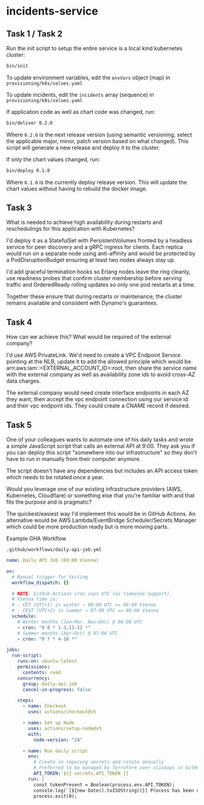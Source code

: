 # incidents-service

## Task 1 / Task 2

Run the init script to setup the entire service is a local kind kubernetes cluster:

```bash
bin/init
```

To update environment variables, edit the `envVars` object (map) in `provisioning/k8s/values.yaml`

To update incidents, edit the `incidents` array (sequence) in `provisioning/k8s/values.yaml`

If application code as well as chart code was changed, run:

```bash
bin/deliver 0.2.0
```

Where `0.2.0` is the next release version (using semantic versioning, select the applicable major, minor, patch version based on what changed). This script will generate a new release and deploy it to the cluster.

If only the chart values changed, run:

```bash
bin/deploy 0.1.0
```

Where `0.1.0` is the currently deploy release version. This will update the chart values without having to rebuild the docker image.

## Task 3

What is needed to achieve high availability during restarts and reschedulings for this
application with Kubernetes?

I'd deploy it as a StatefulSet with PersistentVolumes fronted by a headless service for peer discovery and a gRPC ingress for clients. Each replica would run on a separate node using anti-affinity and would be protected by a PodDisruptionBudget ensuring at least two nodes always stay up.

I'd add graceful termination hooks so Erlang nodes leave the ring cleanly, use readiness probes that confirm cluster membership before serving traffic and OrderedReady rolling updates so only one pod restarts at a time.

Together these ensure that during restarts or maintenance, the cluster remains available and consistent with Dynamo's guarantees.

## Task 4

How
can we achieve this? What would be required of the external company?

I'd use AWS PrivateLink. We'd need to create a VPC Endpoint Service pointing at the NLB, update it to add the allowed principle which would be arn:aws:iam::<EXTERNAL_ACCOUNT_ID>:root, then share the service name with the external company as well as availability zone ids to avoid cross-AZ data charges.

The external company would need create interface endpoints in each AZ they want, then accept the vpc endpoint connection using our service id and their vpc endpoint ids. They could create a CNAME record if desired.

## Task 5

One of your colleagues wants to automate one of his daily tasks and wrote a
simple JavaScript script that calls an external API at 9:00. They ask you if
you can deploy this script "somewhere into our infrastructure" so they don't
have to run in manually from their computer anymore.

The script doesn't have any dependencies but includes an API access token which
needs to be rotated once a year.

Would you leverage one of our existing infrastructure providers (AWS,
Kubernetes, Cloudflare) or something else that you're familiar with and that
fits the purpose and is pragmatic?

The quickest/easiest way I'd implement this would be in GitHub Actions. An alternative would be AWS Lambda/EventBridge Scheduler/Secrets Manager which could be more production ready but is more moving parts.

Example GHA Workflow

`.github/workflows/daily-api-job.yml`

```yaml
name: Daily API Job (09:00 Vienna)

on:
  # Manual trigger for testing
  workflow_dispatch: {}

  # NOTE: GitHub Actions cron uses UTC (no timezone support).
  # Vienna time is:
  # - CET (UTC+1) in winter → 08:00 UTC == 09:00 Vienna
  # - CEST (UTC+2) in summer → 07:00 UTC == 09:00 Vienna
  schedule:
    # Winter months (Jan–Mar, Nov–Dec) @ 08:00 UTC
    - cron: "0 8 * 1-3,11-12 *"
    # Summer months (Apr–Oct) @ 07:00 UTC
    - cron: "0 7 * 4-10 *"

jobs:
  run-script:
    runs-on: ubuntu-latest
    permissions:
      contents: read
    concurrency:
      group: daily-api-job
      cancel-in-progress: false

    steps:
      - name: Checkout
        uses: actions/checkout@v5

      - name: Set up Node
        uses: actions/setup-node@v5
        with:
          node-version: "24"

      - name: Run daily script
        env:
          # Create in repo/org secrets and rotate annually
          # Preferred to be managed by Terraform over clickops in GitHub console
          API_TOKEN: ${{ secrets.API_TOKEN }}
        run: |
          const tokenPresent = Boolean(process.env.API_TOKEN);
          console.log(`[${new Date().toISOString()}] Process has been completed. Secret loaded: ${tokenPresent}`);
          process.exit(0);
```
